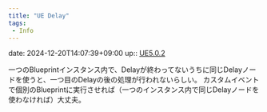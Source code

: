 ```yaml
---
title: "UE Delay"
tags:
 - Info
---
```


date: 2024-12-20T14:07:39+09:00
up:: [UE5.0.2](../Bar/App/UE5.0.2.md)

一つのBlueprintインスタンス内で、Delayが終わってないうちに同じDelayノードを使うと、一つ目のDelayの後の処理が行われないらしい。
カスタムイベントで個別のBlueprintに実行させれば（一つのインスタンス内で同じDelayノードを使わなければ）大丈夫。
